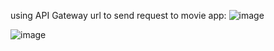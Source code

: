 using API Gateway url to send request to movie app:
![image](https://github.com/user-attachments/assets/35ac1feb-edcb-4eed-a071-3e21f24b1ae8)

![image](https://github.com/user-attachments/assets/c911933f-043a-4944-b864-e177cc0bdbad)

